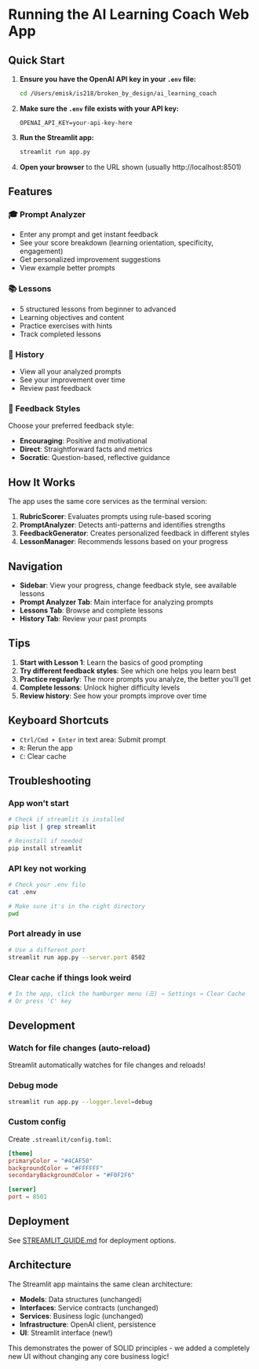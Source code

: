 # Running the AI Learning Coach Web App

## Quick Start

1. **Ensure you have the OpenAI API key in your `.env` file:**
   ```bash
   cd /Users/emisk/is218/broken_by_design/ai_learning_coach
   ```

2. **Make sure the `.env` file exists with your API key:**
   ```
   OPENAI_API_KEY=your-api-key-here
   ```

3. **Run the Streamlit app:**
   ```bash
   streamlit run app.py
   ```

4. **Open your browser** to the URL shown (usually http://localhost:8501)

## Features

### 🎓 Prompt Analyzer
- Enter any prompt and get instant feedback
- See your score breakdown (learning orientation, specificity, engagement)
- Get personalized improvement suggestions
- View example better prompts

### 📚 Lessons
- 5 structured lessons from beginner to advanced
- Learning objectives and content
- Practice exercises with hints
- Track completed lessons

### 📜 History
- View all your analyzed prompts
- See your improvement over time
- Review past feedback

### 💬 Feedback Styles
Choose your preferred feedback style:
- **Encouraging**: Positive and motivational
- **Direct**: Straightforward facts and metrics
- **Socratic**: Question-based, reflective guidance

## How It Works

The app uses the same core services as the terminal version:

1. **RubricScorer**: Evaluates prompts using rule-based scoring
2. **PromptAnalyzer**: Detects anti-patterns and identifies strengths
3. **FeedbackGenerator**: Creates personalized feedback in different styles
4. **LessonManager**: Recommends lessons based on your progress

## Navigation

- **Sidebar**: View your progress, change feedback style, see available lessons
- **Prompt Analyzer Tab**: Main interface for analyzing prompts
- **Lessons Tab**: Browse and complete lessons
- **History Tab**: Review your past prompts

## Tips

1. **Start with Lesson 1**: Learn the basics of good prompting
2. **Try different feedback styles**: See which one helps you learn best
3. **Practice regularly**: The more prompts you analyze, the better you'll get
4. **Complete lessons**: Unlock higher difficulty levels
5. **Review history**: See how your prompts improve over time

## Keyboard Shortcuts

- `Ctrl/Cmd + Enter` in text area: Submit prompt
- `R`: Rerun the app
- `C`: Clear cache

## Troubleshooting

### App won't start
```bash
# Check if streamlit is installed
pip list | grep streamlit

# Reinstall if needed
pip install streamlit
```

### API key not working
```bash
# Check your .env file
cat .env

# Make sure it's in the right directory
pwd
```

### Port already in use
```bash
# Use a different port
streamlit run app.py --server.port 8502
```

### Clear cache if things look weird
```bash
# In the app, click the hamburger menu (☰) → Settings → Clear Cache
# Or press 'C' key
```

## Development

### Watch for file changes (auto-reload)
Streamlit automatically watches for file changes and reloads!

### Debug mode
```bash
streamlit run app.py --logger.level=debug
```

### Custom config
Create `.streamlit/config.toml`:
```toml
[theme]
primaryColor = "#4CAF50"
backgroundColor = "#FFFFFF"
secondaryBackgroundColor = "#F0F2F6"

[server]
port = 8501
```

## Deployment

See [STREAMLIT_GUIDE.md](docs/STREAMLIT_GUIDE.md) for deployment options.

## Architecture

The Streamlit app maintains the same clean architecture:
- **Models**: Data structures (unchanged)
- **Interfaces**: Service contracts (unchanged)
- **Services**: Business logic (unchanged)
- **Infrastructure**: OpenAI client, persistence
- **UI**: Streamlit interface (new!)

This demonstrates the power of SOLID principles - we added a completely new UI without changing any core business logic!
